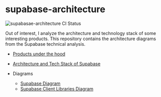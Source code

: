 # supabase-architecture
![supabasae-architecture CI Status](https://github.com/bitsmuggler/supabase-architecture/actions/workflows/publish.yml/badge.svg)

Out of interest, I analyze the architecture and technology stack of some interesting products. This repository contains the architecture diagrams from the Supabase technical analysis.

* [Products under the hood](https://www.workingsoftware.dev/tag/under-the-hood/)
* [Architecture and Tech Stack of Supabase](https://www.workingsoftware.dev/tech-stack-and-architecture-of-supabase/)

* Diagrams
    * [Supabase Diagram](https://structurizr.com/workspace/75038/diagrams#Supabase)
    * [Supabase Client Libraries Diagram](https://structurizr.com/share/75038/diagrams#Supabase-Clients)